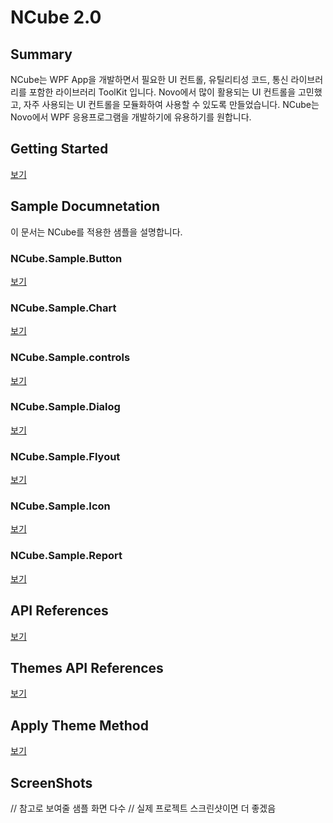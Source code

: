 # NCube 2.0

## Summary

NCube는 WPF App을 개발하면서 필요한 UI 컨트롤, 유틸리티성 코드, 통신 라이브러리를 포함한 라이브러리 ToolKit 입니다. Novo에서 많이 활용되는 UI 컨트롤을 고민했고, 자주 사용되는 UI 컨트롤을 모듈화하여 사용할 수 있도록 만들었습니다. NCube는 Novo에서 WPF 응용프로그램을 개발하기에 유용하기를 원합니다.


## Getting Started
[보기](GettingStarted/GettingStarted)


## Sample Documnetation

이 문서는 NCube를 적용한 샘플을 설명합니다.

### NCube.Sample.Button
[보기](Sample/Button)
### NCube.Sample.Chart
[보기](Sample/Chart)
### NCube.Sample.controls
[보기](Sample/controls)
### NCube.Sample.Dialog
[보기](Sample/Dialog)
### NCube.Sample.Flyout
[보기](Sample/Flyout)
### NCube.Sample.Icon
[보기](Sample/Icon)
### NCube.Sample.Report
[보기](Sample/Report)


## API References
[보기](APIReference/api)


## Themes API References
[보기](ThemeApiReferences/home)


## Apply Theme Method
[보기](ApplyThemeMethod/home)


## ScreenShots
// 참고로 보여줄 샘플 화면 다수
// 실제 프로젝트 스크린샷이면 더 좋겠음